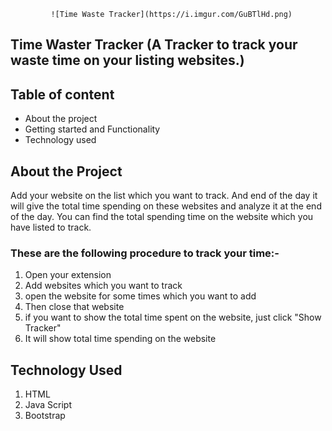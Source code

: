 

             ![Time Waste Tracker](https://i.imgur.com/GuBTlHd.png)


## Time Waster Tracker (A Tracker to track your waste time on your listing websites.)

## Table of content
* About the project
* Getting started and Functionality
* Technology used

## About the Project

 Add your website on the list which you want to track. And end of the day it will give the total time spending on these websites and analyze it at the end of the day. You can find the total spending time on the website which you have listed to track. 

### These are the following procedure to track your time:-
1. Open your extension
2. Add websites which you want to track
3. open the website for some times which you want to add 
4. Then close that website
5. if you want to show the total time spent on the website, just click "Show Tracker"
6. It will show total time spending on the website

## Technology Used
1. HTML
2. Java Script
3. Bootstrap
